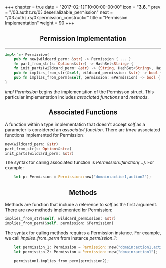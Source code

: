 +++
chapter = true
date = "2017-02-12T10:00:00-00:00"
icon = "<b>3.6. </b>"
prev = "/03.authz.rs/05.deserializable_permission"
next = "/03.authz.rs/07.permission_constructor"
title = "Permission Implementation"
weight = 90
+++

## <center>Permission Implementation</center>
<hr/>

```rust
impl<'a> Permission{
    pub fn new(wildcard_perm: &str) -> Permission { ... }
    fn part_from_str(s: Option<&str>) -> HashSet<String> {
    fn init_parts(wildcard_perm: &str) -> (String, HashSet<String>, HashSet<String>) {
    pub fn implies_from_str(&self, wildcard_permission: &str) -> bool {
    pub fn implies_from_perm(&self, permission: &Permission) -> bool {
}
```
*impl Permission* begins the implementation of the Permission struct.  This particular implementation includes *associated functions* and *methods*.

## <center>Associated Functions</center>

A function within a type implementation that doesn't accept *self* as a parameter is considered an *associated function*.  There are *three* associated functions implemented for Permission:

```rust
new(wildcard_perm: &str)
part_from_str(s: Option<&str>)
init_parts(wildcard_perm: &str)
```

The syntax for calling associated function is *Permission::function(...)*.  For example:
```rust
    let p: Permission = Permission::new("domain:action1,action2");
```

## <center>Methods</center>

Methods are function that include a reference to *self* as the first argument.  There are *two* methods implemented for Permission:

```rust
implies_from_str(&self, wildcard_permission: &str)
implies_from_perm(&self, permission: &Permission)
```

The syntax for calling methods requires a Permission instance.  For example,
we call *implies_from_perm* from instance *permission_1*:

```rust
    let permission_1: Permission = Permission::new("domain:action1,action2");
    let permission_2: Permission = Permission::new("domain:action1");

    permission1.implies_from_perm(permission2);
```
